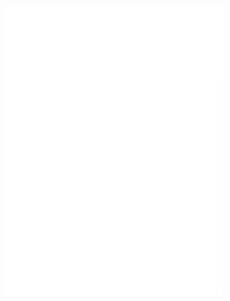 
<img src="hello.svg" style="display: block;" align="center"/>

<img src="cube.svg" style="display: block;" align="center"/>
